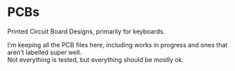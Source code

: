 # PCBs

Printed Circuit Board Designs, primarily for keyboards.

I'm keeping all the PCB files here, including works in progress and ones that aren't labelled super well.  
Not everything is tested, but everything should be mostly ok.


